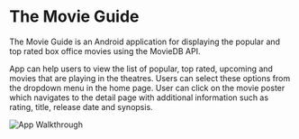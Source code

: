 # The Movie Guide

The Movie Guide is an Android application for displaying the popular and top rated box office movies using 
the MovieDB API. 

App can help users to view the list of popular, top rated, upcoming and movies that are playing in the theatres. Users can select these options from the dropdown menu in the home page.
  User can click on the movie poster which navigates to the detail page with additional information such as rating, title, release date and synopsis.
  

 <img src='http://i.imgur.com/FL5OfWn.gifv' title='App Walkthrough' width='' alt='App Walkthrough' />
